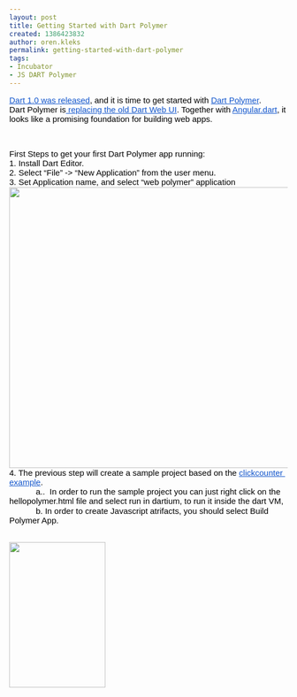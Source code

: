 ```yaml
---
layout: post
title: Getting Started with Dart Polymer
created: 1386423832
author: oren.kleks
permalink: getting-started-with-dart-polymer
tags:
- Incubator
- JS DART Polymer
---
```

<p dir="ltr" style="line-height:1.15;margin-top:0pt;margin-bottom:0pt;"><b id="docs-internal-guid-6768e8f3-cd4b-879e-dc7f-f3c53324e844" style="font-weight:normal;"><a href="http://slashdot.org/story/13/11/14/1426234/dart-10-released" style="text-decoration:none;"><span style="font-size:15px;font-family:Arial;color:#1155cc;background-color:transparent;font-weight:normal;font-style:normal;font-variant:normal;text-decoration:underline;vertical-align:baseline;white-space:pre-wrap;">Dart 1.0 was released</span></a><span style="font-size:15px;font-family:Arial;color:#000000;background-color:transparent;font-weight:normal;font-style:normal;font-variant:normal;text-decoration:none;vertical-align:baseline;white-space:pre-wrap;">, and it is time to get started with </span><a href="https://www.dartlang.org/polymer-dart/" style="text-decoration:none;"><span style="font-size:15px;font-family:Arial;color:#1155cc;background-color:transparent;font-weight:normal;font-style:normal;font-variant:normal;text-decoration:underline;vertical-align:baseline;white-space:pre-wrap;">Dart Polymer</span></a><span style="font-size:15px;font-family:Arial;color:#000000;background-color:transparent;font-weight:normal;font-style:normal;font-variant:normal;text-decoration:none;vertical-align:baseline;white-space:pre-wrap;">.</span></b></p>

<p dir="ltr" style="line-height:1.15;margin-top:0pt;margin-bottom:0pt;"><b id="docs-internal-guid-6768e8f3-cd4b-879e-dc7f-f3c53324e844" style="font-weight:normal;"><span style="font-size:15px;font-family:Arial;color:#000000;background-color:transparent;font-weight:normal;font-style:normal;font-variant:normal;text-decoration:none;vertical-align:baseline;white-space:pre-wrap;">Dart Polymer is</span><a href="http://www.infoq.com/news/2013/07/dart-polymer-web-ui" style="text-decoration:none;"><span style="font-size:15px;font-family:Arial;color:#1155cc;background-color:transparent;font-weight:normal;font-style:normal;font-variant:normal;text-decoration:underline;vertical-align:baseline;white-space:pre-wrap;"> replacing the old Dart Web UI</span></a><span style="font-size:15px;font-family:Arial;color:#000000;background-color:transparent;font-weight:normal;font-style:normal;font-variant:normal;text-decoration:none;vertical-align:baseline;white-space:pre-wrap;">. Together with </span><a href="https://github.com/angular/angular.dart" style="text-decoration:none;"><span style="font-size:15px;font-family:Arial;color:#1155cc;background-color:transparent;font-weight:normal;font-style:normal;font-variant:normal;text-decoration:underline;vertical-align:baseline;white-space:pre-wrap;">Angular.dart</span></a><span style="font-size:15px;font-family:Arial;color:#000000;background-color:transparent;font-weight:normal;font-style:normal;font-variant:normal;text-decoration:none;vertical-align:baseline;white-space:pre-wrap;">, it looks like a promising foundation for building web apps.</span></b></p>

<p>&nbsp;</p>

<p dir="ltr" style="line-height:1.15;margin-top:0pt;margin-bottom:0pt;"><b id="docs-internal-guid-6768e8f3-cd4b-879e-dc7f-f3c53324e844" style="font-weight:normal;"><span style="font-size:15px;font-family:Arial;color:#000000;background-color:transparent;font-weight:normal;font-style:normal;font-variant:normal;text-decoration:none;vertical-align:baseline;white-space:pre-wrap;">First Steps to get your first Dart Polymer app running:</span></b></p>

<p dir="ltr" style="line-height:1.15;margin-top:0pt;margin-bottom:0pt;"><b id="docs-internal-guid-6768e8f3-cd4b-879e-dc7f-f3c53324e844" style="font-weight:normal;"><span style="font-size:15px;font-family:Arial;color:#000000;background-color:transparent;font-weight:normal;font-style:normal;font-variant:normal;text-decoration:none;vertical-align:baseline;white-space:pre-wrap;">1. Install Dart Editor.</span></b></p>

<p dir="ltr" style="line-height:1.15;margin-top:0pt;margin-bottom:0pt;"><b id="docs-internal-guid-6768e8f3-cd4b-879e-dc7f-f3c53324e844" style="font-weight:normal;"><span style="font-size:15px;font-family:Arial;color:#000000;background-color:transparent;font-weight:normal;font-style:normal;font-variant:normal;text-decoration:none;vertical-align:baseline;white-space:pre-wrap;">2. Select &ldquo;File&rdquo; -&gt; &ldquo;New Application&rdquo; from the user menu.</span></b></p>

<p dir="ltr" style="line-height:1.15;margin-top:0pt;margin-bottom:0pt;"><b id="docs-internal-guid-6768e8f3-cd4b-879e-dc7f-f3c53324e844" style="font-weight:normal;"><span style="font-size:15px;font-family:Arial;color:#000000;background-color:transparent;font-weight:normal;font-style:normal;font-variant:normal;text-decoration:none;vertical-align:baseline;white-space:pre-wrap;">3. Set Application name, and select &ldquo;web polymer&rdquo; application</span><img height="508px;" src="https://lh5.googleusercontent.com/ApN-OYwunX-9WARv5lrn3WNFvB-Bf96nbVo_jVuQA9fuV16gATzCLTz0C0Bj6AeHXdB7ge6ORMVa6vY0ZJ5BPX8Uu7hqyD1EBjdbbsKNmi0blaa4NbXnrvr2Cg" width="525px;" /></b></p>

<p dir="ltr" style="line-height:1.15;margin-top:0pt;margin-bottom:0pt;"><b id="docs-internal-guid-6768e8f3-cd4b-879e-dc7f-f3c53324e844" style="font-weight:normal;"><span style="font-size:15px;font-family:Arial;color:#000000;background-color:transparent;font-weight:normal;font-style:normal;font-variant:normal;text-decoration:none;vertical-align:baseline;white-space:pre-wrap;">4. The previous step will create a sample project based on the </span><a href="https://www.dartlang.org/polymer-dart/" style="text-decoration:none;"><span style="font-size:15px;font-family:Arial;color:#1155cc;background-color:transparent;font-weight:normal;font-style:normal;font-variant:normal;text-decoration:underline;vertical-align:baseline;white-space:pre-wrap;">clickcounter example</span></a><span style="font-size:15px;font-family:Arial;color:#000000;background-color:transparent;font-weight:normal;font-style:normal;font-variant:normal;text-decoration:none;vertical-align:baseline;white-space:pre-wrap;">.</span></b></p>

<p dir="ltr" style="line-height:1.15;margin-top:0pt;margin-bottom:0pt;text-indent: 36pt;"><b id="docs-internal-guid-6768e8f3-cd4b-879e-dc7f-f3c53324e844" style="font-weight:normal;"><span style="font-size:15px;font-family:Arial;color:#000000;background-color:transparent;font-weight:normal;font-style:normal;font-variant:normal;text-decoration:none;vertical-align:baseline;white-space:pre-wrap;">a.. &nbsp;In order to run the sample project you can just right click on the hellopolymer.html file and select run in dartium, to run it inside the dart VM,</span></b></p>

<p dir="ltr" style="line-height:1.15;margin-top:0pt;margin-bottom:0pt;text-indent: 36pt;"><b id="docs-internal-guid-6768e8f3-cd4b-879e-dc7f-f3c53324e844" style="font-weight:normal;"><span style="font-size:15px;font-family:Arial;color:#000000;background-color:transparent;font-weight:normal;font-style:normal;font-variant:normal;text-decoration:none;vertical-align:baseline;white-space:pre-wrap;">b. In order to create Javascript atrifacts, you should select Build Polymer App.</span></b></p>

<p><br />
<b id="docs-internal-guid-6768e8f3-cd4b-879e-dc7f-f3c53324e844" style="font-weight:normal;"><img height="263px;" src="https://lh5.googleusercontent.com/VDwPFACNX1Z6mv0zSzSXaao_KuvQFAoMB9Dos2B0bpFz-GSPuXpHBjlhsDQWBNs1DT-fsKkfwXqgHlrIAa2f53ZEDDTosFUgW23SWHUlrFu2Ikt6U42mKQmKNQ" width="174px;" /></b></p>
